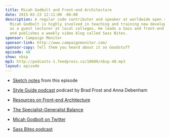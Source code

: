 ```yaml
---
title: Micah Godbolt and Front-end Architecture
date: 2015-02-23 12:11:00 -06:00
description: A regular code contributor and speaker at worldwide open source events,
  Micah Godbolt is highly involved in teaching and training new developers, sometimes
  as a guest lecturer at local colleges. He leads a Sass and front-end meetup in Portland
  and publishes a weekly video blog called Sass Bites.
sponsor: Campaign Monitor
sponsor-link: http://www.campaignmonitor.com/
sponsor-copy: Tell them you heard about it on Goodstuff
episode: 48
show: nbsp
mp3: http://podcasts-1.feedpress.co/10609/nbsp-48.mp3
layout: episode
---
```


-  [Sketch notes](https://twitter.com/samkap/status/569325916016369664) from this episode

-  [Style Guide podcast](styleguides.io/podcast/) podcast by Brad Frost and Anna Debenham

-  [Resources on Front-end Architecture](https://github.com/micahgodbolt/front-end-architecture)

-  [The Specialist-Generalist Balance](http://alistapart.com/article/the-specialist-generalist-balance)

-  [Micah Godbolt on Twitter](https://twitter.com/micahgodbolt)

-  [Sass Bites podcast](http://youtube.com/SassBites)
